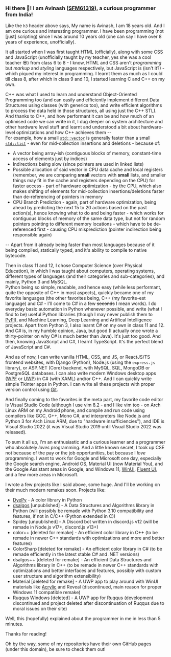 ### Hi there 👋! I am Avinash ([SFM61319](https://github.com/SFM61319 "SFM61319")), a curious programmer from India!

Like the `h3` header above says, My name is Avinash, I am 18 years old. And I am one curious and interesting programmer. I have been programming (not [just] scripting) since I was around 10 years old (one can say I have over 8 years of experience, unofficially).  
  
It all started when I was first taught HTML (officially), along with some CSS and JavaScript (unofficially taught by my teacher, yes she was a cool teacher 😎) from class 6 to 8 - I know, HTML and CSS aren't *programming* but *markup* and *styling* languages respectively, but JavaScript is (isn't it?) - which piqued my interest in programming. I learnt them as much as I could till class 8, after which in class 9 and 10, I started learning C and C++ on my own.  
  
C++ was what I used to learn and understand Object-Oriented Programming too (and can easily and efficiently implement different Data Structures using classes (with generics too), and write efficient algorithms to process the data held in those structures, all using just the C++ STL). And thanks to C++, and how performant it can be and how much of an optimised code we can write in it, I dug deeper on system architecture and other hardware level stuff and learnt and understood a bit about hardware-level optimizations and how C++ achieves them --  
For example, how a small [`std::vector`](https://en.cppreference.com/w/cpp/container/vector "C++ Vector") is generally faster than a small [`std::list`](https://en.cppreference.com/w/cpp/container/list "C++ Linear Doubly Linked List") - even for mid-collection insertions and deletions - because of:  

+ A vector being array-ish (contiguous blocks of memory, constant-time access of elements just by indices)
+ Indirections being slow (since pointers are used in linked lists)
+ Possible allocation of said vector in CPU data cache and local registers (remember, we are comparing **small** vectors with **small** lists, and smaller things may fit in the cache and registers depending on the CPU) for faster access - part of hardware optimization - by the CPU, which also makes shifting of elements for mid-collection insertions/deletions faster than de-referencing of pointers in memory
+ CPU Branch Prediction - again, part of hardware optimization, being ahead by predicting the next 15 to 20 actions based on the past action(s), hence knowing what to do and being faster - which works for contiguous blocks of memory of the same data type, but not for random pointers pointing to different memory locations - which have to be de-referenced first - causing CPU misprediction (pointer indirection being responsible again)

-- Apart from it already being faster than most languages because of it being compiled, statically typed, and it's ability to compile to native bytecode.  
  
Then in class 11 and 12, I chose Computer Science (over Physical Education), in which I was taught about computers, operating systems, different types of languages (and their categories and sub-categories), and mainly, Python 3 and MySQL.  
Python being so simple, readable, and hence easy (while less performant, quite the opposite of C++ in most aspects), quickly became one of my favorite languages (the other favorites being, C++ (my favorite-est language) and C# - I'll come to C# in a few ~~seconds~~ I mean words). I do everyday basic automation in Python whenever possible, and write (what I find to be) useful Python libraries (though I may never publish them to [PyPI](https://pypi.org/ "Python Package Index")), and Machine Learning, Deep Learning and Artifical Intelligence projects. Apart from Python 3, I also learnt C# on my own in class 11 and 12. And C# is, in my humble opinion, Java, but good (I actually once wrote a thirty-pointer on why C# is much better than Java). It's just too good. And then, knowing JavaScript and C#, I learnt TypeScript. It's the perfect blend of JavaScript and C#.  
  
And as of now, I can write vanilla HTML, CSS, and JS, or ReactJS/TS frontend websites, with Django (Python), Node.js (using the `express.js` library), or ASP.NET (Core) backend, with MySQL, SQL, MongoDB or PostgreSQL databases. I can also write modern Windows desktop apps ([WPF](https://docs.microsoft.com/en-us/dotnet/desktop/wpf/?view=netdesktop-6.0 "Windows Presentation Foundation") or [UWP](https://docs.microsoft.com/en-us/windows/uwp/ "Universal Windows Platform")) in C# (with XAML) and/or C++. And I can quickly write simple Tkinter apps in Python. I can write all these projects with proper version control using [Git](https://git-scm.com/ "Git SCM").  
  
And finally coming to the favorites in the meta part, my favorite code editor is Visual Studio Code (although I use vim 8.2 - and I like vim too - on Arch Linux ARM on my Android phone, and compile and run code using compilers like GCC, G++, Mono C#, and interpreters like Node.js and Python 3 for Arch Linux ARM, due to "hardware insufficiencies"), and IDE is Visual Studio 2022 (it was Visual Studio 2019 until Visual Studio 2022 was released).  
  
To sum it all up, I'm an enthusiastic and a curious learner and a programmer who absolutely *loves* programming. And a little known secret, I took up CSE not because of the pay or the job opportunities, but because I *love* programming. I want to work for Google and Microsoft one day, especially the Google search engine, Android OS, Material UI (now Material You), and the Google Assistant areas in Google, and Windows 11, [WinUI](https://docs.microsoft.com/en-us/windows/apps/winui/ "Windows UI"), [Fluent UI](https://developer.microsoft.com/en-us/fluentui#/get-started/web#fluent-ui-react "Fluent UI React"), and a few more areas in Microsoft.  
  
I wrote a few projects like I said above, some huge. And I'll be working on their much modern remakes soon. Projects like:
+ [DyePy](https://sfm61319.github.io/DyePy "DyePy - A colorful library") - A color library in Python
+ [dsalgos](https://sfm61319.github.io/dsalgos "DSAlgos - A Data Structures and Algorithms library") [unpublished] - A Data Structures and Algorithms library in Python (will possibly be remade with Python 3.10 compatibility and features, if not in C/C++ (Python extended in C))
+ Spidey [unpublished] - A Discord bot written in discord.js v12 (will be remade in Node.js v17+, discord.js v13+)
+ color++ [deleted for remake] - An efficient color library in C++ (to be remade in newer C++ standards with optimizations and more and better features)
+ ColorSharp [deleted for remake] - An efficient color library in C# (to be remade efficiently in the latest stable C# and .NET versions)
+ dsalgos++ [deleted for remake] - An efficient Data Structures and Algorithms library in C++ (to be remade in newer C++ standards with optimizations and better interfaces and features, possibly with custom user structure and algorithm extensibility)
+ Material [deleted for remake] - A UWP app to play around with WinUI materials like [Acrylic](https://docs.microsoft.com/en-us/windows/apps/design/style/acrylic "Acrylic Brush") and Reveal (discontinued, main reason for proper Windows 11 compatible remake)
+ Ruqqus Windows [deleted] - A UWP app for Ruqqus (development discontinued and project deleted after discontinuation of Ruqqus due to moral issues on their site)
  
Well, this (hopefully) explained about the programmer in me in less than 5 minutes.  
  
Thanks for reading!  
  
Oh by the way, some of my repositories have their own GitHub pages (under this domain), be sure to check them out!
